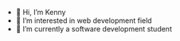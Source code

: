 - 👋 Hi, I’m Kenny
- 👀 I’m interested in web development field
- 🌱 I’m currently a software development student

<!---
cheatchansovoth/cheatchansovoth is a ✨ special ✨ repository because its `README.md` (this file) appears on your GitHub profile.
You can click the Preview link to take a look at your changes.
--->
